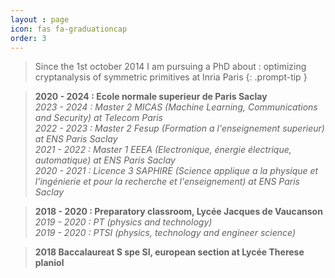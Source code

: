 ```yaml
---
layout : page
icon: fas fa-graduationcap
order: 3
---
```


> Since the 1st october 2014 I am pursuing a PhD about : optimizing cryptanalysis of symmetric primitives at Inria Paris 
{: .prompt-tip }

> **2020 - 2024 : Ecole normale superieur de Paris Saclay**\
> *2023 - 2024 : Master 2 MICAS (Machine Learning, Communications and Security) at Telecom Paris*\
> *2022 - 2023 : Master 2 Fesup (Formation a l'enseignement superieur) at ENS Paris Saclay*\
> *2021 - 2022 : Master 1 EEEA (Electronique, énergie électrique, automatique) at ENS Paris Saclay*\
> *2020 - 2021 : Licence 3 SAPHIRE (Science applique a la physique et l'ingénierie et pour la recherche et l'enseignement) at ENS Paris Saclay*

> **2018 - 2020 : Preparatory classroom, Lycée Jacques de Vaucanson**\
> *2019 - 2020 :  PT (physics and technology)*\
> *2019 - 2020 :  PTSI (physics, technology and engineer science)*

> **2018 Baccalaureat S spe SI, european section at Lycée Therese planiol**
